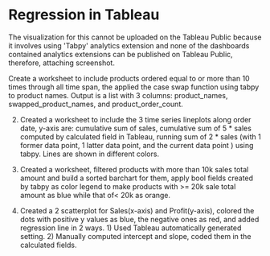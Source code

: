 # Regression in Tableau

The visualization  for this cannot be uploaded on the Tableau Public because it involves using 'Tabpy' analytics extension and none of the dashboards contained analytics extensions can be published on Tableau Public, therefore, attaching screenshot.

Create a worksheet to include products ordered equal to or more than 10 times through all time span, the applied the case swap function using tabpy to product names. Output is a list with 3 columns: product_names, swapped_product_names, and product_order_count.

2. Created a worksheet to include the 3 time series lineplots along order date, y-axis are: cumulative sum of sales, cumulative sum of 5 * sales  computed by calculated field in Tableau, running sum of 2 * sales (with 1 former data point, 1 latter data point, and the current data point ) using tabpy. Lines are shown in different colors.  

3. Created a worksheet, filtered products with more than 10k sales total amount and build a sorted barchart for them, apply bool fields created by tabpy as color legend to make products with >= 20k sale total amount as blue while that of< 20k as orange.

4. Created a 2 scatterplot for Sales(x-axis) and Profit(y-axis), colored the dots with positive y values as blue, the negative ones as red, and added regression line in 2 ways. 1) Used Tableau automatically generated setting. 2) Manually computed intercept and slope, coded them in the calculated fields. 

